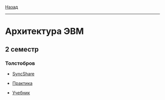 [Назад](../../README.md)
***
# Архитектура ЭВМ
## 2 семестр
### Толстобров
+ [SyncShare](https://syncshare.naloaty.me/)

+ [Практика](https://github.com/AlexEreh/ComputerHardware)

+ [Учебник](https://github.com/user-attachments/files/18893215/-._.2004.-.-.libgen.li.2.pdf)
